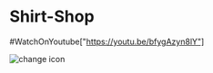 # Shirt-Shop

#WatchOnYoutube["https://youtu.be/bfygAzyn8lY"]

![change icon](https://user-images.githubusercontent.com/77012663/129473139-746113fa-d0a6-471e-8b56-2e65fcfad261.jpg)
